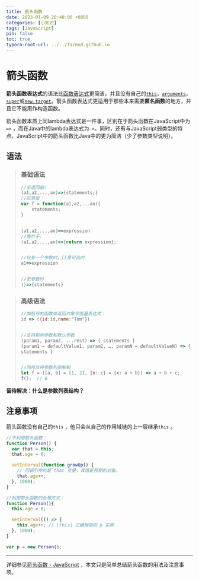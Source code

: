 ```yaml
---
title: 箭头函数
date: 2023-01-09 20:40:00 +0800
categories: [小知识]
tags: [JavaScript]
pin: false
toc: true
typora-root-url: ../../farmud.github.io
---
```


# 箭头函数

**箭头函数表达式**的语法比[函数表达式](https://developer.mozilla.org/zh-CN/docs/Web/JavaScript/Reference/Operators/function)更简洁，并且没有自己的[`this`](https://developer.mozilla.org/zh-CN/docs/Web/JavaScript/Reference/Operators/this)，[`arguments`](https://developer.mozilla.org/zh-CN/docs/Web/JavaScript/Reference/Functions/arguments)，[`super`](https://developer.mozilla.org/zh-CN/docs/Web/JavaScript/Reference/Operators/super)或[`new.target`](https://developer.mozilla.org/zh-CN/docs/Web/JavaScript/Reference/Operators/new.target)。箭头函数表达式更适用于那些本来需要**匿名函数**的地方，并且它不能用作构造函数。

箭头函数本质上同lambda表达式是一件事，区别在于箭头函数在JavaScript中为`=>` ，而在Java中的lambda表达式为`->`。同时，还有与JavaScript弱类型的特点，JavaScript中的箭头函数比Java中的更为简洁（少了参数类型说明）。



## 语法

> ### 基础语法
>
> ```javascript
> //无返回值:
> (a1,a2,...,an)=>{statements;}
> //实质是：
> var f = function(a1,a2,...an){
>     statements;
> }
> 
> 
> (a1,a2,...,an)=>expression
> //等价于:
> (a1,a2,...,an)=>{return expression};
> 
> 
> //仅有一个参数时，()是可选的
> a1=>expression
> 
> 
> //无参数时
> ()=>{statements}
> ```

> ### 高级语法
>
> ```javascript
> //加括号的函数体返回对象字面量表达式：
> id => ({id:id,name:"Tom"})
> 
> 
> //支持剩余参数和默认参数
> (param1, param2, ...rest) => { statements }
> (param1 = defaultValue1, param2, …, paramN = defaultValueN) => {
> statements }
> 
> 
> //同样支持参数列表解构
> let f = ([a, b] = [1, 2], {x: c} = {x: a + b}) => a + b + c;
> f();  // 6
> 
> ```



**留待解决：什么是参数列表结构？**



## 注意事项

箭头函数没有自己的`this` ，他只会从自己的作用域链的上一层继承`this` 。

```javascript
//不利用箭头函数：
function Person() {
  var that = this;
  that.age = 0;

  setInterval(function growUp() {
    // 回调引用的是`that`变量，其值是预期的对象。
    that.age++;
  }, 1000);
}
```

```javascript
//利用箭头函数的处理方式：
function Person(){
  this.age = 0;

  setInterval(() => {
    this.age++; // |this| 正确地指向 p 实例
  }, 1000);
}

var p = new Person();

```



---

详细参见[箭头函数 - JavaScript](https://developer.mozilla.org/zh-CN/docs/Web/JavaScript/Reference/Functions/arrow_functions#语法) ，本文只是简单总结箭头函数的用法及注意事项。

